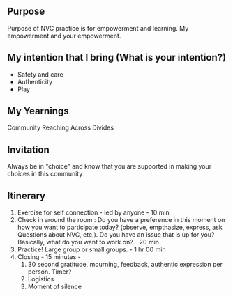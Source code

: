 ## Purpose
Purpose of NVC practice is for empowerment and learning. My empowerment and your empowerment. 

## My intention that I bring (What is your intention?)
* Safety and care
* Authenticity
* Play

## My Yearnings
Community
Reaching Across Divides

## Invitation
Always be in "choice" and know that you are supported in making your choices in this community

## Itinerary
1. Exercise for self connection - led by anyone - 10 min
2. Check in around the room : Do you have a preference in this moment on how you want to participate today? (observe, empthasize, express, ask Questions about NVC, etc.). Do you have an issue that is up for you? Basically, what do you want to work on? - 20 min
3. Practice! Large group or small groups. - 1 hr 00 min
4. Closing - 15 minutes - 
    1. 30 second gratitude, mourning, feedback, authentic expression per person. Timer? 
    2. Logistics
    3. Moment of silence
  

